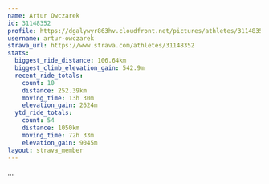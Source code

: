 ```yaml
---
name: Artur Owczarek
id: 31148352
profile: https://dgalywyr863hv.cloudfront.net/pictures/athletes/31148352/15906846/1/large.jpg
username: artur-owczarek
strava_url: https://www.strava.com/athletes/31148352
stats:
  biggest_ride_distance: 106.64km
  biggest_climb_elevation_gain: 542.9m
  recent_ride_totals:
    count: 10
    distance: 252.39km
    moving_time: 13h 30m
    elevation_gain: 2624m
  ytd_ride_totals:
    count: 54
    distance: 1050km
    moving_time: 72h 33m
    elevation_gain: 9045m
layout: strava_member
--- 
```

...
